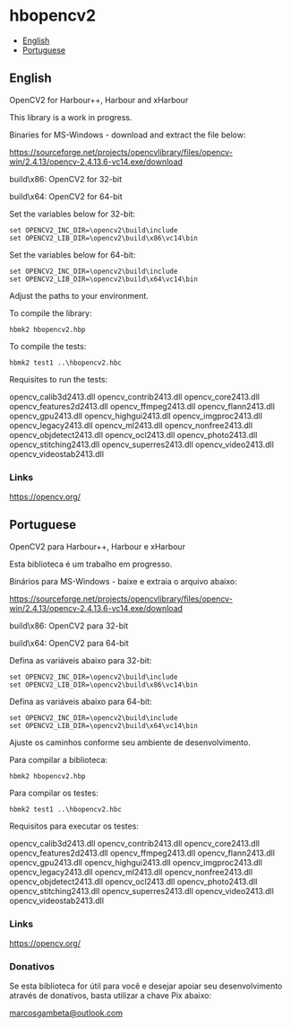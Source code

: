 # hbopencv2

* [English](#english)
* [Portuguese](#portuguese)

## English

OpenCV2 for Harbour++, Harbour and xHarbour

This library is a work in progress.

Binaries for MS-Windows - download and extract the file below:

https://sourceforge.net/projects/opencvlibrary/files/opencv-win/2.4.13/opencv-2.4.13.6-vc14.exe/download

build\x86: OpenCV2 for 32-bit

build\x64: OpenCV2 for 64-bit

Set the variables below for 32-bit:

```
set OPENCV2_INC_DIR=\opencv2\build\include
set OPENCV2_LIB_DIR=\opencv2\build\x86\vc14\bin
```

Set the variables below for 64-bit:

```
set OPENCV2_INC_DIR=\opencv2\build\include
set OPENCV2_LIB_DIR=\opencv2\build\x64\vc14\bin
```

Adjust the paths to your environment.

To compile the library:

```
hbmk2 hbopencv2.hbp
```

To compile the tests:

```
hbmk2 test1 ..\hbopencv2.hbc
```

Requisites to run the tests:

opencv_calib3d2413.dll
opencv_contrib2413.dll
opencv_core2413.dll
opencv_features2d2413.dll
opencv_ffmpeg2413.dll
opencv_flann2413.dll
opencv_gpu2413.dll
opencv_highgui2413.dll
opencv_imgproc2413.dll
opencv_legacy2413.dll
opencv_ml2413.dll
opencv_nonfree2413.dll
opencv_objdetect2413.dll
opencv_ocl2413.dll
opencv_photo2413.dll
opencv_stitching2413.dll
opencv_superres2413.dll
opencv_video2413.dll
opencv_videostab2413.dll

### Links

https://opencv.org/

## Portuguese

OpenCV2 para Harbour++, Harbour e xHarbour

Esta biblioteca é um trabalho em progresso.

Binários para MS-Windows - baixe e extraia o arquivo abaixo:

https://sourceforge.net/projects/opencvlibrary/files/opencv-win/2.4.13/opencv-2.4.13.6-vc14.exe/download

build\x86: OpenCV2 para 32-bit

build\x64: OpenCV2 para 64-bit

Defina as variáveis abaixo para 32-bit:

```
set OPENCV2_INC_DIR=\opencv2\build\include
set OPENCV2_LIB_DIR=\opencv2\build\x86\vc14\bin
```

Defina as variáveis abaixo para 64-bit:

```
set OPENCV2_INC_DIR=\opencv2\build\include
set OPENCV2_LIB_DIR=\opencv2\build\x64\vc14\bin
```

Ajuste os caminhos conforme seu ambiente de desenvolvimento.

Para compilar a biblioteca:

```
hbmk2 hbopencv2.hbp
```

Para compilar os testes:

```
hbmk2 test1 ..\hbopencv2.hbc
```

Requisitos para executar os testes:

opencv_calib3d2413.dll
opencv_contrib2413.dll
opencv_core2413.dll
opencv_features2d2413.dll
opencv_ffmpeg2413.dll
opencv_flann2413.dll
opencv_gpu2413.dll
opencv_highgui2413.dll
opencv_imgproc2413.dll
opencv_legacy2413.dll
opencv_ml2413.dll
opencv_nonfree2413.dll
opencv_objdetect2413.dll
opencv_ocl2413.dll
opencv_photo2413.dll
opencv_stitching2413.dll
opencv_superres2413.dll
opencv_video2413.dll
opencv_videostab2413.dll

### Links

https://opencv.org/

### Donativos

Se esta biblioteca for útil para você e desejar apoiar seu desenvolvimento através de donativos,
basta utilizar a chave Pix abaixo:

marcosgambeta@outlook.com

